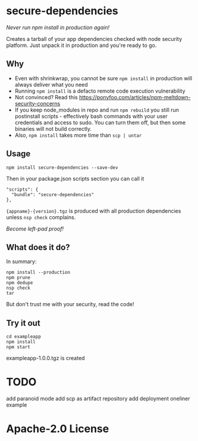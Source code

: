 # secure-dependencies
*Never run npm install in production again!*

Creates a tarball of your app dependencies checked with node security platform. Just unpack it in production and you're ready to go.

## Why

- Even with shrinkwrap, you cannot be sure `npm install` in production will always deliver what you need
- Running `npm install` is a defacto remote code execution vulnerability
- Not convinced? Read this https://ponyfoo.com/articles/npm-meltdown-security-concerns
- If you keep node_modules in repo and run `npm rebuild` you still run postinstall scripts - effectively bash commands with your user credentials and access to sudo. You can turn them off, but then some binaries will not build correctly.
- Also, `npm install` takes more time than `scp | untar`

## Usage

```
npm install secure-dependencies --save-dev
```

Then in your package.json scripts section you can call it
```
"scripts": {
  "bundle": "secure-dependencies"
},
```

`{appname}-{version}.tgz` is produced with all production dependencies unless `nsp check` complains.

*Become left-pad proof!*

## What does it do?
In summary:
```
npm install --production
npm prune
npm dedupe
nsp check
tar
```

But don't trust me with your security, read the code!

## Try it out

```
cd exampleapp
npm install
npm start
```
exampleapp-1.0.0.tgz is created


# TODO
add paranoid mode
add scp as artifact repository
add deployment oneliner example

# Apache-2.0 License
